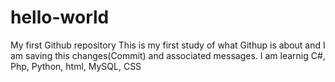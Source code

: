 # hello-world
My first Github repository
 This is my first study of what Githup is about and I am saving this changes(Commit) and associated messages.
 I am learnig C#, Php, Python, html, MySQL, CSS
